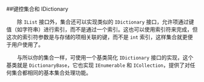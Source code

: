 ##键控集合和 IDictionary

&emsp;&emsp;除 `IList` 接口外，集合还可以实现类似的 `IDictionary` 接口，允许项通过键值（如字符串）进行索引，而不是通过一个索引。这也可以使用索引符来完成，但这次的索引符参数是与存储的项相关联的键，而不是 `int` 索引，这样集合就更便于用户使用了。

&emsp;&emsp;与所以你的集合一样，可使用一个基类简化 `IDictionary` 接口的实现，这个基类就是 `DictionaryBase`，它也实现 `IEnumerable` 和 `ICollection`，提供了对任何集合都相同的基本集合处理功能。

&emsp;&emsp;
